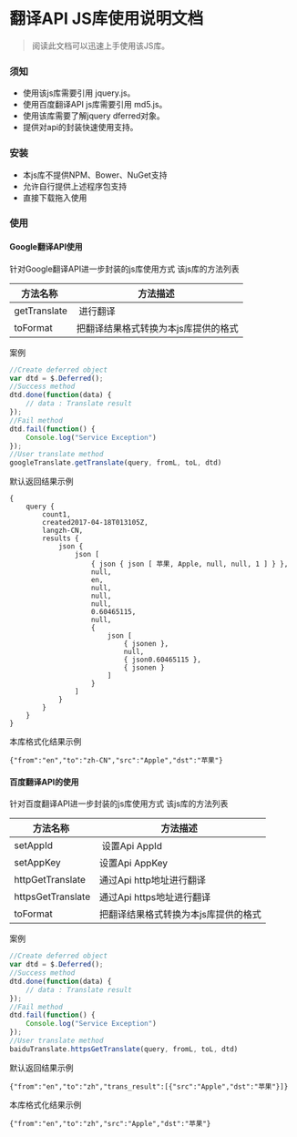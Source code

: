 # 翻译API JS库使用说明文档
> 阅读此文档可以迅速上手使用该JS库。
### 须知
* 使用该js库需要引用 jquery.js。
* 使用百度翻译API js库需要引用 md5.js。
* 使用该库需要了解jquery dferred对象。
* 提供对api的封装快速使用支持。
### 安装
* 本js库不提供NPM、Bower、NuGet支持
* 允许自行提供上述程序包支持
* 直接下载拖入使用
### 使用
#### Google翻译API使用
针对Google翻译API进一步封装的js库使用方式
该js库的方法列表

| 方法名称  | 方法描述  |
| ------------ | ------------ |
| getTranslate  |  进行翻译  |
| toFormat  | 把翻译结果格式转换为本js库提供的格式 |

案例
```javascript
//Create deferred object
var dtd = $.Deferred();
//Success method
dtd.done(function(data) {
	// data : Translate result
});
//Fail method
dtd.fail(function() {
	Console.log("Service Exception")
});
//User translate method
googleTranslate.getTranslate(query, fromL, toL, dtd)
```
默认返回结果示例
```
{
    query {
        count1,
        created2017-04-18T013105Z,
        langzh-CN,
        results {
            json {
                json [
                    { json { json [ 苹果, Apple, null, null, 1 ] } },
                    null,
                    en,
                    null,
                    null,
                    null,
                    0.60465115,
                    null,
                    {
                        json [
                            { jsonen },
                            null,
                            { json0.60465115 },
                            { jsonen }
                        ]
                    }
                ]
            }
        }
    }
}
```
本库格式化结果示例
```
{"from":"en","to":"zh-CN","src":"Apple","dst":"苹果"}
```
#### 百度翻译API的使用
针对百度翻译API进一步封装的js库使用方式
该js库的方法列表

| 方法名称  | 方法描述  |
| ------------ | ------------ |
| setAppId  |  设置Api AppId  |
| setAppKey  | 设置Api AppKey |
| httpGetTranslate | 通过Api http地址进行翻译 |
| httpsGetTranslate | 通过Api https地址进行翻译 |
| toFormat  | 把翻译结果格式转换为本js库提供的格式 |

案例
```javascript
//Create deferred object
var dtd = $.Deferred();
//Success method
dtd.done(function(data) {
	// data : Translate result
});
//Fail method
dtd.fail(function() {
	Console.log("Service Exception")
});
//User translate method
baiduTranslate.httpsGetTranslate(query, fromL, toL, dtd)
```

默认返回结果示例
```
{"from":"en","to":"zh","trans_result":[{"src":"Apple","dst":"苹果"}]}
```
本库格式化结果示例
```
{"from":"en","to":"zh","src":"Apple","dst":"苹果"}
```
